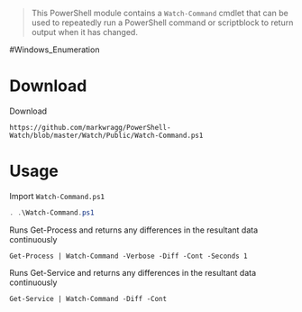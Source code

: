> This PowerShell module contains a `Watch-Command` cmdlet that can be used to repeatedly run a PowerShell command or scriptblock to return output when it has changed.


#Windows_Enumeration 

# Download

Download
```
https://github.com/markwragg/PowerShell-Watch/blob/master/Watch/Public/Watch-Command.ps1
```

# Usage

Import `Watch-Command.ps1`
```powershell
. .\Watch-Command.ps1
```

Runs Get-Process and returns any differences in the resultant data continuously
```
Get-Process | Watch-Command -Verbose -Diff -Cont -Seconds 1
```

Runs Get-Service and returns any differences in the resultant data continuously
```
Get-Service | Watch-Command -Diff -Cont
```

